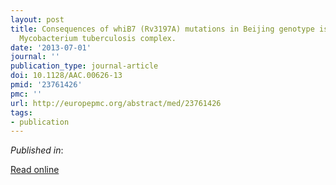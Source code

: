 ```yaml
---
layout: post
title: Consequences of whiB7 (Rv3197A) mutations in Beijing genotype isolates of the
  Mycobacterium tuberculosis complex.
date: '2013-07-01'
journal: ''
publication_type: journal-article
doi: 10.1128/AAC.00626-13
pmid: '23761426'
pmc: ''
url: http://europepmc.org/abstract/med/23761426
tags:
- publication
---
```


*Published in*: 

[Read online](http://europepmc.org/abstract/med/23761426)



